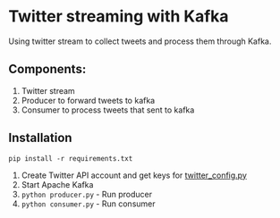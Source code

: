 # Twitter streaming with Kafka

Using twitter stream to collect tweets and process them through Kafka.

## Components:
1. Twitter stream
2. Producer to forward tweets to kafka
3. Consumer to process tweets that sent to kafka

## Installation
`pip install -r requirements.txt`

1. Create Twitter API account and get keys for [twitter_config.py](https://github.com/kaantas/kafka-twitter-spark-streaming/blob/master/twitter_config.py)
2. Start Apache Kafka
3. `python producer.py` - Run producer
4. `python consumer.py` - Run consumer
